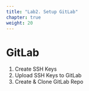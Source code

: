 ```yaml
---
title: "Lab2. Setup GitLab"
chapter: true
weight: 20
---
```


# GitLab

1. Create SSH Keys
2. Upload SSH Keys to GitLab
3. Create & Clone GitLab Repo
